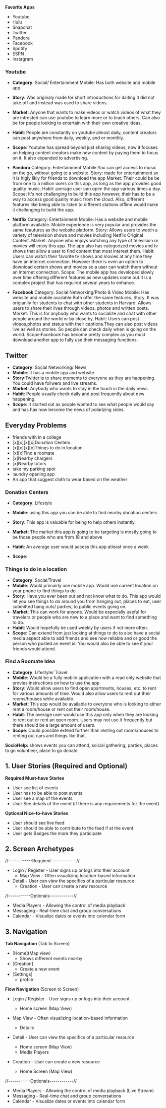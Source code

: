 **Favorite Apps**
- Youtube
- Hulu
- Snapchat
- Twitter
- Pandora
- Facebook
- Spotify
- ESPN
- Instagram

### Youtube
- **Category**: Social/ Entertainment
Mobile: Has both website and mobile app
- **Story**: Was originaly made for short introductions for daiting it did not take off and instead was used to share videos.
- **Market**: Anyone that wants to make videos or watch videos of what they are intrested can use youtube to learn more or to teach others. Can also be for people looking to entertain with their own creative ideas.
- **Habit**: People are constantly on youtube almost daily, content creators can post anywhere from daily, weekly, and or monthly.
- **Scope**: Youtube has spread beyond just sharing videos, now it focuses on helping content creators make new content by paying them to focus on it. It also expanded to advertising.


- **Pandora**
Category: Entertainment
Mobile:You can get access to music on the go, without going to a website.
Story: made for entertainment so it is higly likly for friends to download the app
Market: Their could be be from one to a million users on this app, as long as the app provides good quality music.
Habit: average user can open the app various times a day.
Scope: It's not challenging to build this app however, their has to be a way to access good quality music from the cloud. Also, different features like being able to listen to different stations offline would make it challenging to build the app.



- **Netflix**
Category: Entertainment
Mobile: Has a website and mobile platform available. Mobile experience is very popular and provides the same feautures as the website platform.
Story: Allows users to watch a variety of television shows and movies including Netflix Original Content.
Market: Anyone who enjoys watching any type of television or movies will enjoy this app. The app also has categorized movies and tv shows that allow a user to find content that most interest them.
Habit: Users can watch their favorite tv shows and movies at any time they have an internet connection. However there is even an option to download certain shows and movies so a user can watch them without an Internet connection. 
Scope: The mobile app has developed slowly over time offering different features as new updates come out.It is a complex project that has required several years to enhance.

- **Facebook**
Category: Social Networking/Photo & Video
Mobile: Has website and mobile available.Both offer the same features.
Story: It was origianlly for students to chat with other students in Harvard. Allows users to share their lives through  videos, photos and written posts.
Market: This is for anybody who wants to socialize and chat with other people around the world or by close by.
Habit: Users can post videos,photos and status with their captions.They can also post videos live as well as stories. So people can check daily when is going on the world.
Scope:Facebook has become pretty complex as you must download another app to fully use their messaging functions.

## Twitter
- **Category**: Social Networking/ News
- **Mobile**: It has a mobile app and website.
- **Story**:Twitter is to share moments to everyone as they are happening. You could have follwers and live streams.
- **Market**: Anybody who wants to stay in the touch in the daily news. 
- **Habit**: People usually check daily and post frequently about new happening.
- **Scope**: It started out as people wanted to see what people would say and has has now become the news of polarizing sides.

## **Everyday Problems**

- friends with in a college
- [x][x][x][x]Donation Centers 
- [x][x][x][x]Things to do in location 
- [x][x]Find a roomate
- [x]Nearby chargers
- [x]Nearby tutors
- take my parking spot
- laundry opening app
- An app that suggest cloth to wear based on the weather

### Donation Centers
- **Category**: Lifestyle

- **Mobile**: using this app you can be able to find nearby donation centers.
- **Story**: This app is valuable for being to help others instantly. 
- **Market**: The market this app is going to be targeting is mostly going to be those people who are from 18 and above
- **Habit**: An average user would access this app atleast once a week
- **Scope**: 

### Things to do in a location

- **Category**: Social/Travel
- **Mobile**: Would primairly use mobile app. Would use current location on your phone to find things to do.
- **Story**: Have you ever been out and not know what to do. This app would let you see things to do around you from hanging out, places to eat, user submitted hang outs/ parties, to public events going on.
- **Market**: This can work for anyone. Would be especially useful for travelers or people who are new to a place and want to find something to do.
- **Habit**: Would hopefully be used weekly by users if not more often.
- **Scope**: Can extend from just looking at things to do to also have a social media aspect able to add friends and see how reliable and or good the person who posted an event is. You would also be able to see if your friends would attend. 

### Find a Roomate Idea
- **Category**: Lifestyle/ Travel
- **Mobile**: Would be a fully mobile application with a read only website that provies instructions on how to use the app
- **Story**: Would allow users to find open apartments, houses, etc. to rent for various amounts of time. Would also allow users to rent out their rooms/houses while available.
- **Market**: This app would be available to everyone who is looking to either rent a room/house or rent out their room/house.
- **Habit**: The average user would use this app only when they are looking to rent out or rent an open room. Users may not use it frequently but there should be a large amount of users. 
- **Scope**: Could possible extend further than renting out rooms/houses to renting out cars and things like that. 



**SocioHelp:**
shows events you can attend, soicial gathering, parties, places to go voluntieer, place to go donate

## 1. User Stories (Required and Optional)

**Required Must-have Stories**

 * User see list of events
 * User has to be able to post events
 * User see a map of the events
 * User See details of the event (if there is any requirements for the event)

**Optional Nice-to-have Stories**

 * User should see live feed
 * User should be able to contribute to the feed if at the event
 * User gets Badges the more they participate

## 2. Screen Archetypes
//------------Required-------------//
 * Login / Register - User signs up or logs into their account
   * Map View - Often visualizing location-based information 
 * Detail - User can view the specifics of a particular resource
   * Creation - User can create a new resource

//-----------Optionals------------//
 * Media Players - Allowing the control of media playback
 * Messaging - Real-time chat and group conversations
 * Calendar - Visualize dates or events into calendar form


## 3. Navigation

**Tab Navigation** (Tab to Screen)

 * [Home](Map view)
   * Shows different events nearby
 * [Creation]
   * Create a new event 
 * [Settings]
   * profile

**Flow Navigation** (Screen to Screen)

 * Login / Register - User signs up or logs into their account
   * Home screen (Map View)
 * Map View - Often visualizing location-based information 
   * Details 
   
 * Detail - User can view the specifics of a particular resource
   * Home screen (Map View)
   * Media Players 
 * Creation - User can create a new resource
   * Home Screen (Map View)

//-----------Optionals------------//
 * Media Players - Allowing the control of media playback (Live Stream)
 * Messaging - Real-time chat and group conversations
 * Calendar - Visualize dates or events into calendar form
